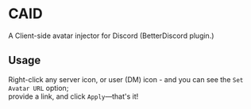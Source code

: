# CAID

A Client-side avatar injector for Discord (BetterDiscord plugin.)

## Usage

Right-click any server icon, or user (DM) icon - and you can see the `Set Avatar URL` option; <br />
provide a link, and click `Apply`—that's it!